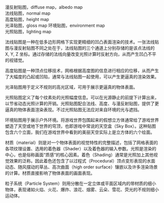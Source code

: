 漫反射贴图，diffuse map，albedo map  
法线贴图，normal map  
高度贴图，height map  
光泽贴图，gloss map
环境贴图，environment map  
光照贴图，lighting map


法线贴图是一种在低多边形网格下实现更精细的凹凸表面渲染的技术。一张法线贴图与漫反射贴图不同之处在于，法线贴图的三个通道上分别存储的是该点法线的 X, Y, Z 坐标。通过存储的法线向量改变光照计算时反射方向，从而产生凹凸不平的视错觉。

高度贴图是一种顶点位移技术，网格根据高度图的信息进行相应的位移，从而产生了大幅度的凸起或凹陷，通常与法线贴图一起使用，可以产生更逼真的渲染效果。

光泽贴图用于定义不规则的高光区域，可用于展示更逼真的物体表面。

光照贴图定义了每个纹素处的光照幅度信息。可以在光源静止的前提下计算出来，以节省动态光照计算的开销。光照贴图配合法线、高度、与漫反射贴图，提供了更逼真的物体表面渲染表现。不过光照贴图无法应对来自环境的光与遮挡。  

环境贴图用于展示户外环境。将游戏世界包围起来的假想立方体通常给了游戏世界塑造了天空或地下世界的穹顶，也即游戏中常说的天空盒（Sky Box）。这种贴图包含六个立面，我们在游戏世界中看到的美丽天空实际上是立方体的六个绘面。

材质（material）则是对一个物体表面的视觉特性的完整描述，包括了网格表面的各项纹理设置、选用的着色器（Shader）以及着色器的输入参数。光照是渲染的中心，也是俗称画面“质感”的核心因素。着色（Shading）通常是光照加上其他视觉效果的泛称。因此着色还包含了以过程式（Procedural）顶点变形表现的水面动态、随风摆动的草丛、高次曲面（high order surface）镶嵌以及许多渲染场景的计算。材质直接影响了物体表面的画面表现。


粒子系统（Particle System）则用分散在一定立体或平面区域内的带材质的细小物体，表现诸如火焰、火花、爆炸、浪花、烟雾、云朵、雪花、荧光的不规则细小运动体。